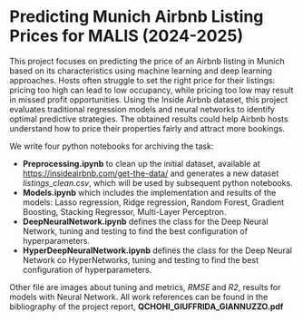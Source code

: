 # Predicting Munich Airbnb Listing Prices for MALIS (2024-2025)
This project focuses on predicting the price of an Airbnb listing in Munich based on its characteristics using machine learning and deep learning approaches. Hosts often struggle to set the right price for their listings: pricing too high can lead to low occupancy, while pricing too low may result in missed profit opportunities. Using the Inside Airbnb dataset, this project evaluates traditional regression models and neural networks to identify optimal predictive strategies. The obtained results could help Airbnb hosts understand how to price their properties fairly and attract more bookings.

We write four python notebooks for archiving the task: 
- __Preprocessing.ipynb__ to clean up the initial dataset, available at https://insideairbnb.com/get-the-data/ and generates a new dataset *listings_clean.csv*, which will be used by subsequent python notebooks.
- __Models.ipynb__ which includes the implementation and results of the models: Lasso regression, Ridge regression, Random Forest, Gradient Boosting, Stacking Regressor, Multi-Layer Perceptron.
- __DeepNeuralNetwork.ipynb__ defines the class for the Deep Neural Network, tuning and testing to find the best configuration of hyperparameters.
- __HyperDeepNeuralNetwork.ipynb__ defines the class for the Deep Neural Network co HyperNetworks, tuning and testing to find the best configuration of hyperparameters.

Other file are images about tuning and metrics, *RMSE* and *R2*, results for models with Neural Network.
All work references can be found in the bibliography of the project report, __QCHOHI_GIUFFRIDA_GIANNUZZO.pdf__
